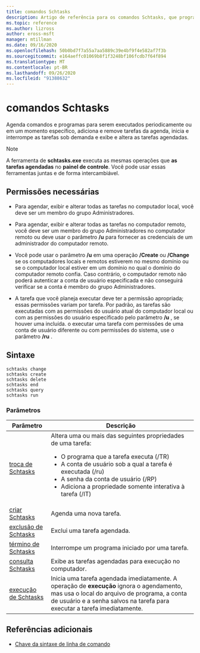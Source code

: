 ```yaml
---
title: comandos Schtasks
description: Artigo de referência para os comandos Schtasks, que programa os comandos e programas para execução periódica ou em um momento específico, adiciona e remove tarefas da agenda, inicia e interrompe as tarefas sob demanda e exibe e altera as tarefas agendadas.
ms.topic: reference
ms.author: lizross
author: eross-msft
manager: mtillman
ms.date: 09/16/2020
ms.openlocfilehash: 50b0bd7f7a55a7aa5889c39e4bf9f4e582af7f3b
ms.sourcegitcommit: e164aeffc01069b8f1f3248bf106fcdb7f64f894
ms.translationtype: MT
ms.contentlocale: pt-BR
ms.lasthandoff: 09/26/2020
ms.locfileid: "91388632"
---
```

# <a name="schtasks-commands"></a>comandos Schtasks

Agenda comandos e programas para serem executados periodicamente ou em um momento específico, adiciona e remove tarefas da agenda, inicia e interrompe as tarefas sob demanda e exibe e altera as tarefas agendadas.

> [!NOTE]
> A ferramenta de **schtasks.exe** executa as mesmas operações que **as tarefas agendadas** no **painel de controle**. Você pode usar essas ferramentas juntas e de forma intercambiável.

## <a name="required-permissions"></a>Permissões necessárias

- Para agendar, exibir e alterar todas as tarefas no computador local, você deve ser um membro do grupo Administradores.

- Para agendar, exibir e alterar todas as tarefas no computador remoto, você deve ser um membro do grupo Administradores no computador remoto ou deve usar o parâmetro **/u** para fornecer as credenciais de um administrador do computador remoto.

- Você pode usar o parâmetro **/u** em uma operação **/Create** ou **/Change** se os computadores locais e remotos estiverem no mesmo domínio ou se o computador local estiver em um domínio no qual o domínio do computador remoto confia. Caso contrário, o computador remoto não poderá autenticar a conta de usuário especificada e não conseguirá verificar se a conta é membro do grupo Administradores.

- A tarefa que você planeja executar deve ter a permissão apropriada; essas permissões variam por tarefa. Por padrão, as tarefas são executadas com as permissões do usuário atual do computador local ou com as permissões do usuário especificado pelo parâmetro **/u** , se houver uma incluída. o executar uma tarefa com permissões de uma conta de usuário diferente ou com permissões do sistema, use o parâmetro **/ru** .

## <a name="syntax"></a>Sintaxe

```
schtasks change
schtasks create
schtasks delete
schtasks end
schtasks query
schtasks run
```

### <a name="parameters"></a>Parâmetros

| Parâmetro | Descrição |
|--|--|
| [troca de Schtasks](schtasks-change.md) | Altera uma ou mais das seguintes propriedades de uma tarefa:<ul><li>O programa que a tarefa executa (/TR)</li><li>A conta de usuário sob a qual a tarefa é executada (/ru)</li><li>A senha da conta de usuário (/RP)</li><li>Adiciona a propriedade somente interativa à tarefa (/IT)</li></ul> |
| [criar Schtasks](schtasks-create.md) | Agenda uma nova tarefa.|
| [exclusão de Schtasks](schtasks-delete.md) | Exclui uma tarefa agendada. |
| [término de Schtasks](schtasks-end.md) | Interrompe um programa iniciado por uma tarefa. |
| [consulta Schtasks](schtasks-query.md) | Exibe as tarefas agendadas para execução no computador. |
| [execução de Schtasks](schtasks-run.md) | Inicia uma tarefa agendada imediatamente. A operação de **execução** ignora o agendamento, mas usa o local do arquivo de programa, a conta de usuário e a senha salvos na tarefa para executar a tarefa imediatamente. |

## <a name="additional-references"></a>Referências adicionais

- [Chave da sintaxe de linha de comando](command-line-syntax-key.md)
